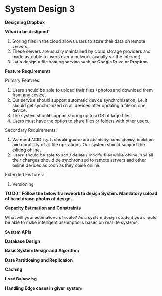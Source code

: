 # System Design 3


**Designing Dropbox**

**What to be designed?**

1. Storing files in the cloud allows users to store their data on remote servers. 
2. These servers are usually maintained by cloud storage providers and made available to users over a network (usually via the Internet).
3. Let's design a file hosting service such as Google Drive or Dropbox. 

**Feature Requirements**

Primary Features:

1. Users should be able to upload their files / photos and download them from any device. 
2. Our service should support automatic device synchronization, i.e. it should get synchronized on all devices after updating a file on one device. 
3. The system should support storing up to a GB of large files.
4. Users must have the option to share files or folders with other users. 

Secondary Requirements:

1. We need ACID-ity. It should guarantee atomicity, consistency, isolation and durability of all file operations. 
Our system should support the editing offline. 
2. Users should be able to add / delete / modify files while offline, and all their changes should be synchronized to remote servers and other online devices as soon as they come online.

Extended Features:
1. Versioning

**TO DO : Follow the below framweork to design System. Mandatory upload of hand drawn photos of design.**

**Capacity Estimation and Constraints**

What will your estimations of scale? As a system design student you should be able to make intelligent assumptions based on real life systems. 

**System APIs**

**Database Design**

**Basic System Design and Algorithm**

**Data Partitioning and Replication**

**Caching**

**Load Balancing**

**Handling Edge cases in given system**



